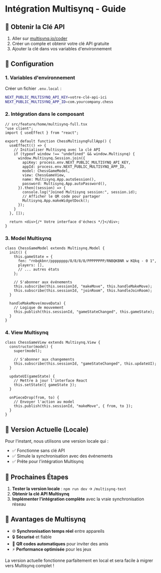 # Intégration Multisynq - Guide

## 🔑 Obtenir la Clé API

1. Aller sur [multisynq.io/coder](https://multisynq.io/coder)
2. Créer un compte et obtenir votre clé API gratuite
3. Ajouter la clé dans vos variables d'environnement

## 📝 Configuration

### 1. Variables d'environnement

Créer un fichier `.env.local` :

```bash
NEXT_PUBLIC_MULTISYNQ_API_KEY=votre-clé-api-ici
NEXT_PUBLIC_MULTISYNQ_APP_ID=com.yourcompany.chess
```

### 2. Intégration dans le composant

```tsx
// src/feature/home/multisynq-full.tsx
"use client";
import { useEffect } from "react";

export default function ChessMultisynqFullApp() {
  useEffect(() => {
    // Initialiser Multisynq avec la clé API
    if (typeof window !== "undefined" && window.Multisynq) {
      window.Multisynq.Session.join({
        apiKey: process.env.NEXT_PUBLIC_MULTISYNQ_API_KEY,
        appId: process.env.NEXT_PUBLIC_MULTISYNQ_APP_ID,
        model: ChessGameModel,
        view: ChessGameView,
        name: Multisynq.App.autoSession(),
        password: Multisynq.App.autoPassword(),
      }).then((session) => {
        console.log("Joined Multisynq session:", session.id);
        // Afficher le QR code pour partager
        Multisynq.App.makeWidgetDock();
      });
    }
  }, []);

  return <div>{/* Votre interface d'échecs */}</div>;
}
```

### 3. Model Multisynq

```tsx
class ChessGameModel extends Multisynq.Model {
  init() {
    this.gameState = {
      fen: "rnbqkbnr/pppppppp/8/8/8/8/PPPPPPPP/RNBQKBNR w KQkq - 0 1",
      players: [],
      // ... autres états
    };

    // S'abonner aux événements
    this.subscribe(this.sessionId, "makeMove", this.handleMakeMove);
    this.subscribe(this.sessionId, "joinRoom", this.handleJoinRoom);
  }

  handleMakeMove(moveData) {
    // Logique de mouvement
    this.publish(this.sessionId, "gameStateChanged", this.gameState);
  }
}
```

### 4. View Multisynq

```tsx
class ChessGameView extends Multisynq.View {
  constructor(model) {
    super(model);

    // S'abonner aux changements
    this.subscribe(this.sessionId, "gameStateChanged", this.updateUI);
  }

  updateUI(gameState) {
    // Mettre à jour l'interface React
    this.setState({ gameState });
  }

  onPieceDrop(from, to) {
    // Envoyer l'action au model
    this.publish(this.sessionId, "makeMove", { from, to });
  }
}
```

## 🔄 Version Actuelle (Locale)

Pour l'instant, nous utilisons une version locale qui :

- ✅ Fonctionne sans clé API
- ✅ Simule la synchronisation avec des événements
- ✅ Prête pour l'intégration Multisynq

## 🚀 Prochaines Étapes

1. **Tester la version locale** : `npm run dev` → `/multisynq-test`
2. **Obtenir la clé API Multisynq**
3. **Implémenter l'intégration complète** avec la vraie synchronisation réseau

## 🎯 Avantages de Multisynq

- 🌐 **Synchronisation temps réel** entre appareils
- 🔒 **Sécurisé** et fiable
- 📱 **QR codes automatiques** pour inviter des amis
- ⚡ **Performance optimisée** pour les jeux

La version actuelle fonctionne parfaitement en local et sera facile à migrer vers Multisynq complet !
